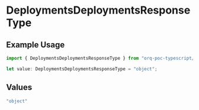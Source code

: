 # DeploymentsDeploymentsResponseType

## Example Usage

```typescript
import { DeploymentsDeploymentsResponseType } from "orq-poc-typescript/models/operations";

let value: DeploymentsDeploymentsResponseType = "object";
```

## Values

```typescript
"object"
```